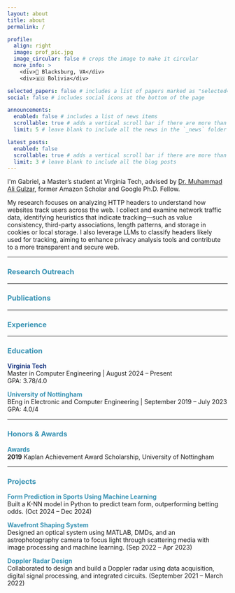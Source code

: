 ```yaml
---
layout: about
title: about
permalink: /

profile:
  align: right
  image: prof_pic.jpg
  image_circular: false # crops the image to make it circular
  more_info: >
    <div>📍 Blacksburg, VA</div>
    <div>🇧🇴 Bolivia</div>

selected_papers: false # includes a list of papers marked as "selected={true}"
social: false # includes social icons at the bottom of the page

announcements:
  enabled: false # includes a list of news items
  scrollable: true # adds a vertical scroll bar if there are more than 3 news items
  limit: 5 # leave blank to include all the news in the `_news` folder

latest_posts:
  enabled: false
  scrollable: true # adds a vertical scroll bar if there are more than 3 new posts items
  limit: 3 # leave blank to include all the blog posts
---
```


I'm Gabriel, a Master’s student at Virginia Tech, advised by 
<a href="https://people.cs.vt.edu/~gulzar/" target="_blank">Dr. Muhammad Ali Gulzar</a>, 
former Amazon Scholar and Google Ph.D. Fellow.

My research focuses on analyzing HTTP headers to understand how websites track users across the web. 
I collect and examine network traffic data, identifying heuristics that indicate tracking—such as 
value consistency, third-party associations, length patterns, and storage in cookies or local storage. 
I also leverage LLMs to classify headers likely used for tracking, aiming to enhance privacy analysis tools 
and contribute to a more transparent and secure web.

---

### <span style="color:#3792b3;">Research Outreach</span>

---

### <span style="color:#3792b3;">Publications</span>

---

### <span style="color:#3792b3;">Experience</span>

---

### <span style="color:#3792b3;">Education</span>

**<span style="color:#1f3c86;">Virginia Tech</span>**  
Master in Computer Engineering | August 2024 – Present  
GPA: 3.78/4.0  

**<span style="color:#3792b3;">University of Nottingham</span>**  
BEng in Electronic and Computer Engineering | September 2019 – July 2023  
GPA: 4.0/4

---

### <span style="color:#3792b3;">Honors & Awards</span>

**<span style="color:#3792b3;">Awards</span>**  
**2019** Kaplan Achievement Award Scholarship, University of Nottingham 

---

### <span style="color:#3792b3;">Projects</span>

**<span style="color:#3792b3;">Form Prediction in Sports Using Machine Learning</span>**  
Built a K-NN model in Python to predict team form, outperforming betting odds. (Oct 2024 – Dec 2024)

**<span style="color:#3792b3;">Wavefront Shaping System</span>**  
Designed an optical system using MATLAB, DMDs, and an astrophotography camera to focus light through scattering media with image processing and machine learning. (Sep 2022 – Apr 2023)

**<span style="color:#3792b3;">Doppler Radar Design</span>**  
Collaborated to design and build a Doppler radar using data acquisition, digital signal processing, and integrated circuits.  (September 2021 – March 2022)
